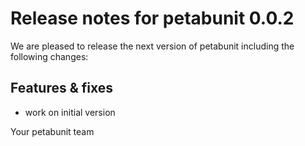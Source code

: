 # Release notes for petabunit 0.0.2

We are pleased to release the next version of petabunit including the 
following changes:

## Features & fixes
- work on initial version

Your petabunit team

